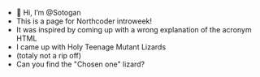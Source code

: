 - 👋 Hi, I’m @Sotogan
- This is a page for Northcoder introweek!
- It was inspired by coming up with a wrong explanation of the acronym HTML
- I came up with Holy Teenage Mutant Lizards
- (totaly not a rip off)
- Can you find the "Chosen one" lizard?

<!---
Sotogan/Sotogan is a ✨ special ✨ repository because its `README.md` (this file) appears on your GitHub profile.
You can click the Preview link to take a look at your changes.
--->
